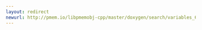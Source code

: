 ```yaml
---
layout: redirect
newurl: http://pmem.io/libpmemobj-cpp/master/doxygen/search/variables_63.html
---
```

